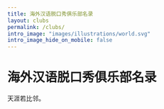 ```yaml
---
title: 海外汉语脱口秀俱乐部名录
layout: clubs
permalink: /clubs/
intro_image: "images/illustrations/world.svg"
intro_image_hide_on_mobile: false
---
```


# 海外汉语脱口秀俱乐部名录

天涯若比邻。

